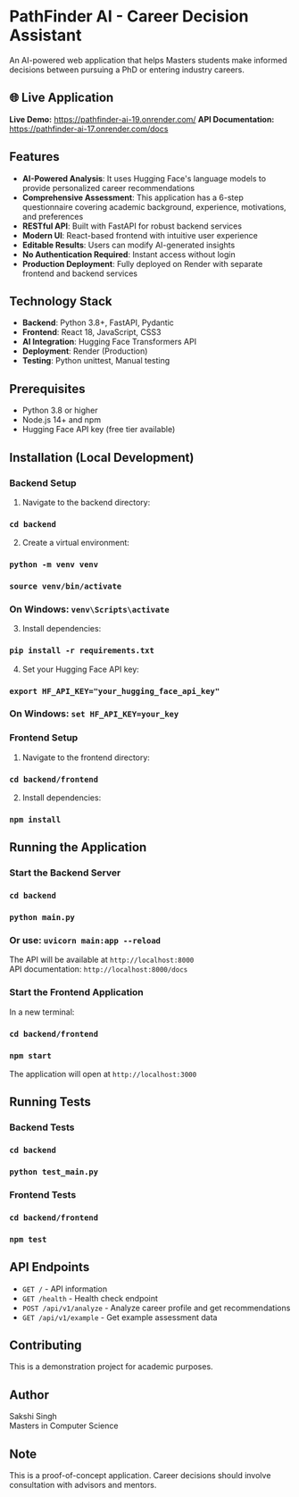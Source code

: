 # PathFinder AI - Career Decision Assistant

An AI-powered web application that helps Masters students make informed decisions between pursuing a PhD or entering industry careers.

## 🌐 Live Application

**Live Demo:** https://pathfinder-ai-19.onrender.com/
**API Documentation:** https://pathfinder-ai-17.onrender.com/docs

## Features

* **AI-Powered Analysis**: It uses Hugging Face's language models to provide personalized career recommendations
* **Comprehensive Assessment**: This application has a 6-step questionnaire covering academic background, experience, motivations, and preferences
* **RESTful API**: Built with FastAPI for robust backend services
* **Modern UI**: React-based frontend with intuitive user experience
* **Editable Results**: Users can modify AI-generated insights
* **No Authentication Required**: Instant access without login
* **Production Deployment**: Fully deployed on Render with separate frontend and backend services

## Technology Stack

* **Backend**: Python 3.8+, FastAPI, Pydantic
* **Frontend**: React 18, JavaScript, CSS3
* **AI Integration**: Hugging Face Transformers API
* **Deployment**: Render (Production)
* **Testing**: Python unittest, Manual testing

## Prerequisites

* Python 3.8 or higher
* Node.js 14+ and npm
* Hugging Face API key (free tier available)

## Installation (Local Development)

### Backend Setup

1. Navigate to the backend directory:

### `cd backend`

2. Create a virtual environment:

### `python -m venv venv`
### `source venv/bin/activate`  
### On Windows: `venv\Scripts\activate`

3. Install dependencies:

### `pip install -r requirements.txt`


4. Set your Hugging Face API key:

### `export HF_API_KEY="your_hugging_face_api_key"`  
### On Windows: `set HF_API_KEY=your_key`


### Frontend Setup

1. Navigate to the frontend directory:

### `cd backend/frontend`


2. Install dependencies:

### `npm install`

## Running the Application

### Start the Backend Server

### `cd backend`
### `python main.py`
### Or use: `uvicorn main:app --reload`


The API will be available at `http://localhost:8000`  
API documentation: `http://localhost:8000/docs`

### Start the Frontend Application

In a new terminal:

### `cd backend/frontend`
### `npm start`

The application will open at `http://localhost:3000`

## Running Tests

### Backend Tests

### `cd backend`
### `python test_main.py`

### Frontend Tests

### `cd backend/frontend`
### `npm test`

## API Endpoints

* `GET /` - API information
* `GET /health` - Health check endpoint
* `POST /api/v1/analyze` - Analyze career profile and get recommendations
* `GET /api/v1/example` - Get example assessment data

## Contributing

This is a demonstration project for academic purposes.

## Author

Sakshi Singh  
Masters in Computer Science

## Note

This is a proof-of-concept application. Career decisions should involve consultation with advisors and mentors.